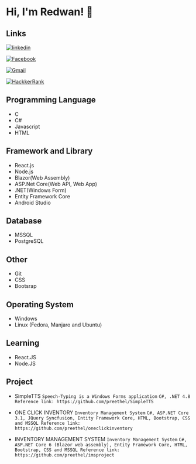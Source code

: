 
# Hi, I'm Redwan! 👋


## Links

[![linkedin](https://img.shields.io/badge/linkedin-023632?style=for-the-badge&logo=linkedin&logoColor=white)](https://www.linkedin.com/in/md-nur-a-redwan-ul-azam-6b02aa91/)

[![Facebook](https://img.shields.io/badge/Facebook-0666C2?style=for-the-badge&logo=facebook&logoColor=white)](https://www.facebook.com/preethel)

[![Gmail](https://img.shields.io/badge/Mail-EA4335?style=for-the-badge&logo=Gmail&logoColor=white)](mailto:azam13bh@gmail.com?subject=MailFromGithub)

[![HackkerRank](https://img.shields.io/badge/HackkerRank-565352?style=for-the-badge&logo=HackkerRank&logoColor=white)](https://www.hackerrank.com/azam13bh)

## Programming Language
- C
- C#
- Javascript 
- HTML

## Framework and Library
- React.js 
- Node.js
- Blazor(Web Assembly) 
- ASP.Net Core(Web API, Web App) 
- .NET(Windows Form)
- Entity Framework Core  
- Android Studio

## Database 
- MSSQL
- PostgreSQL

## Other 
- Git 
- CSS 
- Bootsrap

## Operating System
- Windows 
- Linux (Fedora, Manjaro and Ubuntu)

## Learning 
- React.JS
- Node.JS

## Project 
- SimpleTTS
    ``` Speech-Typing is a Windows Forms application ```
    ``` C#, .NET 4.8 Reference link: https://github.com/preethel/SimpleTTS ```
- ONE CLICK INVENTORY
    ``` Inventory Management System ```
    ``` C#, ASP.NET Core 3.1, JQuery Syncfusion, Entity Framework Core, HTML, Bootstrap, CSS and MSSQL Reference link: https://github.com/preethel/oneclickinventory ```

- INVENTORY MANAGEMENT SYSTEM
    ``` Inventory Management System ```
    ``` C#, ASP.NET Core 6 (Blazor web assembly), Entity Framework Core, HTML, Bootstrap, CSS and MSSQL Reference link: https://github.com/preethel/imsproject ```
    
